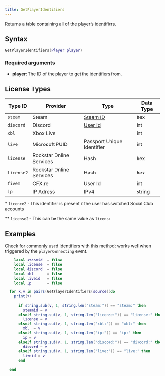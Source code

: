 ```yaml
---
title: GetPlayerIdentifiers
---
```


Returns a table containing all of the player’s identifiers.

Syntax
------

```lua
GetPlayerIdentifiers(Player player)
```

### Required arguments
- **player**: The ID of the player to get the identifiers from.

License Types
--------

|Type ID|Provider|Type|Data Type|
|-|-|-|-|
|`steam`|Steam|[Steam ID](https://partner.steamgames.com/doc/webapi/isteamuserauth)|hex|
|`discord`|Discord|[User Id](https://discord.com/developers/docs/topics/oauth2#get-current-authorization-information-example-authorization-information)|int|
|`xbl`|Xbox Live||int|
|`live`|Microsoft PUID|Passport Unique Identifier|int|
|`license`|Rockstar Online Services|Hash|hex|
|`license2`|Rockstar Online Services|Hash|hex|
|`fivem`|CFX.re|User Id|int|
|`ip`|IP Adress|IPv4|string|

\* `licence2` - This identifier is present if the user has switched Social Club accounts

** `license2` - This can be the same value as `license`


Examples
--------

Check for commonly used identifiers with this method;  works well when triggered by the `playerConnecting` event.

```lua
    local steamid  = false
    local license  = false
    local discord  = false
    local xbl      = false
    local liveid   = false
    local ip       = false

  for k,v in pairs(GetPlayerIdentifiers(source))do
    print(v)
        
      if string.sub(v, 1, string.len("steam:")) == "steam:" then
        steamid = v
      elseif string.sub(v, 1, string.len("license:")) == "license:" then
        license = v
      elseif string.sub(v, 1, string.len("xbl:")) == "xbl:" then
        xbl  = v
      elseif string.sub(v, 1, string.len("ip:")) == "ip:" then
        ip = v
      elseif string.sub(v, 1, string.len("discord:")) == "discord:" then
        discord = v
      elseif string.sub(v, 1, string.len("live:")) == "live:" then
        liveid = v
      end
    
  end
```
